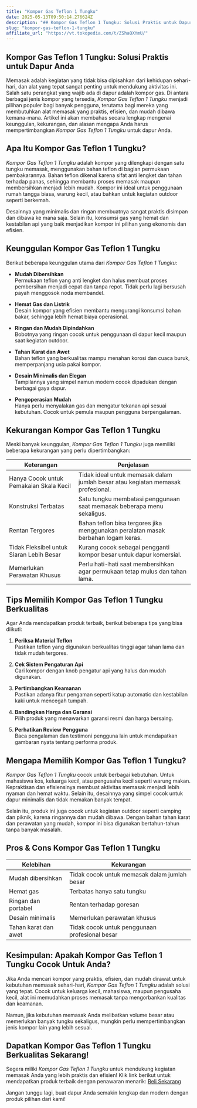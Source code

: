 ```yaml
---
title: "Kompor Gas Teflon 1 Tungku"
date: 2025-05-13T09:50:14.276624Z
description: "## Kompor Gas Teflon 1 Tungku: Solusi Praktis untuk Dapur Anda..."
slug: "kompor-gas-teflon-1-tungku"
affiliate_url: "https://vt.tokopedia.com/t/ZShaQXYmU/"
---
```

## Kompor Gas Teflon 1 Tungku: Solusi Praktis untuk Dapur Anda

Memasak adalah kegiatan yang tidak bisa dipisahkan dari kehidupan sehari-hari, dan alat yang tepat sangat penting untuk mendukung aktivitas ini. Salah satu perangkat yang wajib ada di dapur adalah kompor gas. Di antara berbagai jenis kompor yang tersedia, *Kompor Gas Teflon 1 Tungku* menjadi pilihan populer bagi banyak pengguna, terutama bagi mereka yang membutuhkan alat memasak yang praktis, efisien, dan mudah dibawa kemana-mana. Artikel ini akan membahas secara lengkap mengenai keunggulan, kekurangan, dan alasan mengapa Anda harus mempertimbangkan *Kompor Gas Teflon 1 Tungku* untuk dapur Anda.

## Apa Itu Kompor Gas Teflon 1 Tungku?

*Kompor Gas Teflon 1 Tungku* adalah kompor yang dilengkapi dengan satu tungku memasak, menggunakan bahan teflon di bagian permukaan pembakarannya. Bahan teflon dikenal karena sifat anti lengket dan tahan terhadap panas, sehingga membantu proses memasak maupun membersihkan menjadi lebih mudah. Kompor ini ideal untuk penggunaan rumah tangga biasa, warung kecil, atau bahkan untuk kegiatan outdoor seperti berkemah.

Desainnya yang minimalis dan ringan membuatnya sangat praktis disimpan dan dibawa ke mana saja. Selain itu, konsumsi gas yang hemat dan kestabilan api yang baik menjadikan kompor ini pilihan yang ekonomis dan efisien.

## Keunggulan Kompor Gas Teflon 1 Tungku

Berikut beberapa keunggulan utama dari *Kompor Gas Teflon 1 Tungku*:

- **Mudah Dibersihkan**  
Permukaan teflon yang anti lengket dan halus membuat proses pembersihan menjadi cepat dan tanpa repot. Tidak perlu lagi bersusah payah menggosok noda membandel.

- **Hemat Gas dan Listrik**  
Desain kompor yang efisien membantu mengurangi konsumsi bahan bakar, sehingga lebih hemat biaya operasional.

- **Ringan dan Mudah Dipindahkan**  
Bobotnya yang ringan cocok untuk penggunaan di dapur kecil maupun saat kegiatan outdoor.

- **Tahan Karat dan Awet**  
Bahan teflon yang berkualitas mampu menahan korosi dan cuaca buruk, memperpanjang usia pakai kompor.

- **Desain Minimalis dan Elegan**  
Tampilannya yang simpel namun modern cocok dipadukan dengan berbagai gaya dapur.

- **Pengoperasian Mudah**  
Hanya perlu menyalakan gas dan mengatur tekanan api sesuai kebutuhan. Cocok untuk pemula maupun pengguna berpengalaman.

## Kekurangan Kompor Gas Teflon 1 Tungku

Meski banyak keunggulan, *Kompor Gas Teflon 1 Tungku* juga memiliki beberapa kekurangan yang perlu dipertimbangkan:

| Keterangan | Penjelasan |
|--------------|------------|
| Hanya Cocok untuk Pemakaian Skala Kecil | Tidak ideal untuk memasak dalam jumlah besar atau kegiatan memasak profesional. |
| Konstruksi Terbatas | Satu tungku membatasi penggunaan saat memasak beberapa menu sekaligus. |
| Rentan Tergores | Bahan teflon bisa tergores jika menggunakan peralatan masak berbahan logam keras. |
| Tidak Fleksibel untuk Siaran Lebih Besar | Kurang cocok sebagai pengganti kompor besar untuk dapur komersial. |
| Memerlukan Perawatan Khusus | Perlu hati-hati saat membersihkan agar permukaan tetap mulus dan tahan lama. |

## Tips Memilih Kompor Gas Teflon 1 Tungku Berkualitas

Agar Anda mendapatkan produk terbaik, berikut beberapa tips yang bisa diikuti:

1. **Periksa Material Teflon**  
Pastikan teflon yang digunakan berkualitas tinggi agar tahan lama dan tidak mudah tergores.

2. **Cek Sistem Pengaturan Api**  
Cari kompor dengan knob pengatur api yang halus dan mudah digunakan.

3. **Pertimbangkan Keamanan**  
Pastikan adanya fitur pengaman seperti katup automatic dan kestabilan kaki untuk mencegah tumpah.

4. **Bandingkan Harga dan Garansi**  
Pilih produk yang menawarkan garansi resmi dan harga bersaing.

5. **Perhatikan Review Pengguna**  
Baca pengalaman dan testimoni pengguna lain untuk mendapatkan gambaran nyata tentang performa produk.

## Mengapa Memilih Kompor Gas Teflon 1 Tungku?

*Kompor Gas Teflon 1 Tungku* cocok untuk berbagai kebutuhan. Untuk mahasiswa kos, keluarga kecil, atau pengusaha kecil seperti warung makan. Kepraktisan dan efisiensinya membuat aktivitas memasak menjadi lebih nyaman dan hemat waktu. Selain itu, desainnya yang simpel cocok untuk dapur minimalis dan tidak memakan banyak tempat.

Selain itu, produk ini juga cocok untuk kegiatan outdoor seperti camping dan piknik, karena ringannya dan mudah dibawa. Dengan bahan tahan karat dan perawatan yang mudah, kompor ini bisa digunakan bertahun-tahun tanpa banyak masalah.

## Pros & Cons Kompor Gas Teflon 1 Tungku

| Kelebihan | Kekurangan |
|------------|------------|
| Mudah dibersihkan | Tidak cocok untuk memasak dalam jumlah besar |
| Hemat gas | Terbatas hanya satu tungku |
| Ringan dan portabel | Rentan terhadap goresan |
| Desain minimalis | Memerlukan perawatan khusus |
| Tahan karat dan awet | Tidak cocok untuk penggunaan profesional besar |

## Kesimpulan: Apakah Kompor Gas Teflon 1 Tungku Cocok Untuk Anda?

Jika Anda mencari kompor yang praktis, efisien, dan mudah dirawat untuk kebutuhan memasak sehari-hari, *Kompor Gas Teflon 1 Tungku* adalah solusi yang tepat. Cocok untuk keluarga kecil, mahasiswa, maupun pengusaha kecil, alat ini memudahkan proses memasak tanpa mengorbankan kualitas dan keamanan.

Namun, jika kebutuhan memasak Anda melibatkan volume besar atau memerlukan banyak tungku sekaligus, mungkin perlu mempertimbangkan jenis kompor lain yang lebih sesuai.

## Dapatkan Kompor Gas Teflon 1 Tungku Berkualitas Sekarang!

Segera miliki *Kompor Gas Teflon 1 Tungku* untuk mendukung kegiatan memasak Anda yang lebih praktis dan efisien! Klik link berikut untuk mendapatkan produk terbaik dengan penawaran menarik: [Beli Sekarang](https://vt.tokopedia.com/t/ZShaQXYmU/) 

Jangan tunggu lagi, buat dapur Anda semakin lengkap dan modern dengan produk pilihan dari kami!